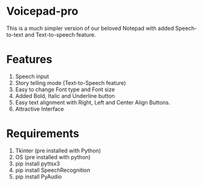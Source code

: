 # Voicepad-pro
This is a much simpler version of our beloved Notepad with added Speech-to-text and Text-to-speech feature.

# Features
1. Speech input
2. Story telling mode (Text-to-Speech feature)
3. Easy to change Font type and Font size
4. Added Bold, Italic and Underline button
5. Easy text alignment with Right, Left and Center Align Buttons.
6. Attractive Interface

# Requirements
1. Tkinter (pre installed with Python)
2. OS (pre installed with python)
3. pip install pyttsx3
4. pip install SpeechRecognition
5. pip install PyAudio

